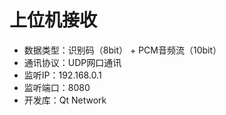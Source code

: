 # 上位机接收

- 数据类型：识别码（8bit） + PCM音频流（10bit）
- 通讯协议：UDP网口通讯
- 监听IP：192.168.0.1
- 监听端口：8080
- 开发库：Qt Network